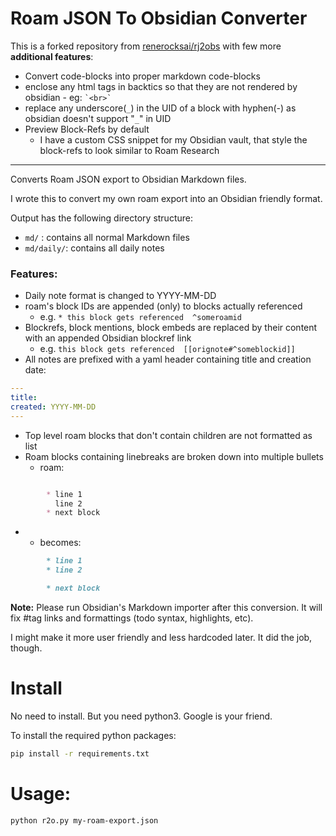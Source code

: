 # Roam JSON To Obsidian Converter

This is a forked repository from [renerocksai/rj2obs](https://github.com/renerocksai/rj2obs) with few more **additional features**:

* Convert code-blocks into proper markdown code-blocks
* enclose any html tags in backtics so that they are not rendered by obsidian - eg: `` `<br>` ``
* replace any underscore(`_`) in the UID of a block with hyphen(-) as obsidian doesn't support "`_`" in UID
* Preview Block-Refs by default
    * I have a custom CSS snippet for my Obsidian vault, that style the block-refs to look similar to Roam Research
___

Converts Roam JSON export to Obsidian Markdown files.

I wrote this to convert my own roam export into an Obsidian friendly format.

Output has the following directory structure:

* `md/` : contains all normal Markdown files
* `md/daily/`: contains all daily notes

### Features:

* Daily note format is changed to YYYY-MM-DD
* roam's block IDs are appended (only) to blocks actually referenced
    * e.g. `* this block gets referenced  ^someroamid`
* Blockrefs, block mentions, block embeds are replaced by their content with an appended Obsidian blockref link
    * e.g. `this block gets referenced  [[orignote#^someblockid]]`
* All notes are prefixed with a yaml header containing title and creation date:
```yaml
---
title:   
created: YYYY-MM-DD
---

```

* Top level roam blocks that don't contain children are not formatted as list
* Roam blocks containing linebreaks are broken down into multiple bullets
    * roam: 
```markdown

        * line 1
          line 2
        * next block
```
*
    * becomes:
```markdown
        * line 1
        * line 2

        * next block
```

**Note:** Please run Obsidian's Markdown importer after this conversion. It will fix #tag links and formattings (todo syntax, highlights, etc).

I might make it more user friendly and less hardcoded later. It did the job, though.

# Install
No need to install. But you need python3. Google is your friend. 

To install the required python packages:

```bash
pip install -r requirements.txt
```

# Usage:
```bash
python r2o.py my-roam-export.json
```

